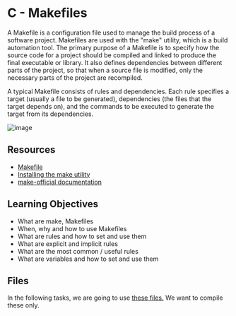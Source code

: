 # C - Makefiles

A Makefile is a configuration file used  to manage the build process of a software project. Makefiles are used with the "make" utility, which is a build automation tool. The primary purpose of a Makefile is to specify how the source code for a project should be compiled and linked to produce the final executable or library. It also defines dependencies between different parts of the project, so that when a source file is modified, only the necessary parts of the project are recompiled.

A typical Makefile consists of rules and dependencies. Each rule specifies a target (usually a file to be generated), dependencies (the files that the target depends on), and the commands to be executed to generate the target from its dependencies.

![image](https://github.com/RichardMiruka/alx-low_level_programming/assets/105627752/1ee77897-9569-4980-80d7-15e8a3072b7a)

## Resources

* [Makefile](https://intranet.alxswe.com/rltoken/moIpBFMN3sJcVMNn5VIFlA)
* [Installing the make utility](https://intranet.alxswe.com/rltoken/1AUviCUw3TrznESzWbrKAQ)
* [make-official documentation](https://intranet.alxswe.com/rltoken/vQFeXLq1izNua2z2dVl5Yg)

## Learning Objectives
* What are make, Makefiles
* When, why and how to use Makefiles
* What are rules and how to set and use them
* What are explicit and implicit rules
* What are the most common / useful rules
* What are variables and how to set and use them

## Files 
In the following tasks, we are going to use [these files.](https://github.com/alx-tools/0x1B.c) We want to compile these only.
